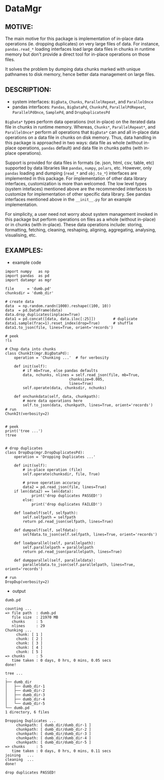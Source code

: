 # DataMgr

MOTIVE:
------
The main motive for this package is implementation of in-place data operations (ie. dropping duplicates) on very large files of data. For instance, ```pandas.read_*``` loading interfaces load large data files in chunks in runtime memory but don't provide a direct tool for in-place operations on those files.

It solves the problem by dumping data chunks marked with unique pathnames to disk memory, hence better data management on large files.


DESCRIPTION:
-----------
+ system interfaces: ```BigData```, ```Chunks```, ```ParallelRepeat```, and ```ParallelOnce```
+ pandas interfaces: ```Pandas```, ```BigDataPd```, ```ChunksPd```, ```ParallelPdRepeat```, ```ParallelPdOnce```, ```SamplePd```, and ```DropDuplicatesPd```

```BigData*``` types perform data operations (not in-place) on the iterated data file in chunks in runtime memory. Whereas, ```Chunks*```, ```ParallelRepeat*```, and ```ParallelOnce*``` perform all operations that ```BigData*``` can and all in-place data operations on a data file in chunks on disk memory. Thus, data handling in this package is approached in two ways: data file as whole (without in-place operations, ```pandas``` default) and data file in chunks paths (with in-place operations).

Support is provided for data files in formats (ie. json, html, csv, table, etc) supported by data libraries like ```pandas```, ```numpy```, ```polars```, etc. However, only ```pandas``` loading and dumping (```read_*``` and ```obj.to_*```) interfaces are implemented in this package. For implementation of other data library interfaces, customization is more than welcomed. The low level types (system intefaces) mentioned above are the recommended interfaces to customize for implementation of other specific data library. See pandas interfaces mentioned above in the ```__init__.py``` for an example implementation.

For simplicity, a user need not worry about system management invoked in this package but perform operations on files as a whole (without in-place) or in chunks (with in-place). These data operations include: storing, formatting, fetching, cleaning, reshaping, aligning, aggregating, analysing, visualising, etc. 


EXAMPLES:
--------
- example code

```
import numpy   as np
import pandas  as pd
import datamgr as mgr

file      = 'dumb.pd'
chunksdir = 'dumb_dir'

# create data
data  = np.random.randn(1000).reshape((100, 10))
data  = pd.DataFrame(data)
data.drop_duplicates(inplace=True)
data1 = pd.concat([data, data.iloc[:25]])        # duplicate
data1.sample(frac=1).reset_index(drop=True)      # shuffle
data1.to_json(file, lines=True, orient='records')

# peek
!ls

# Chop data into chunks
class ChunkIt(mgr.BigDataPd):
    operation = 'Chunking ...'  # for verbosity
    
    def init(self):
        # if mb=True, else pandas defaults
        data, nchunks, nlines = self.read_json(file, mb=True, 
						     chunksize=0.005, 
						     lines=True)
        self.operate(data, chunksdir, nchunks)
	
    def onchunkdata(self, data, chunkpath):
        # more data operations here
        self.to_json(data, chunkpath, lines=True, orient='records')
# run
ChunkIt(verbosity=2)


# peek
print('tree ...')
!tree


# drop duplicates
class DropDup(mgr.DropDuplicatesPd):
    operation = 'Dropping Duplicates ...'
    
    def init(self):
        # in-place operation (file)
        self.operate(chunksdir, file, True)
	
        # prove operation accuracy
        data2 = pd.read_json(file, lines=True)
	if len(data2) == len(data):
            print('drop duplicates PASSED!')
        else:
            print('drop duplicates FAILED!')
	    
    def loadself(self, selfpath):
        self.selfpath = selfpath
        return pd.read_json(selfpath, lines=True)
	
    def dumpself(self, selfdata):
        selfdata.to_json(self.selfpath, lines=True, orient='records')
	
    def loadparallel(self, parallelpath):
        self.parallelpath = parallelpath
        return pd.read_json(parallelpath, lines=True)
	
    def dumpparallel(self, paralleldata):
        paralleldata.to_json(self.parallelpath, lines=True, orient='records')

# run
DropDup(verbosity=2)
```

- output

```
dumb.pd

counting ...
=> file path  : dumb.pd
   file size  : 21970 MB
   chunks     : 5
   nlines     : 29
Chunking ...
	 chunk: [ 1 ]
	 chunk: [ 2 ]
	 chunk: [ 3 ]
	 chunk: [ 4 ]
	 chunk: [ 5 ]
=> chunks     : 5
   time taken : 0 days, 0 hrs, 0 mins, 0.05 secs
done!

tree ...
.
├── dumb_dir
│   ├── dumb_dir-1
│   ├── dumb_dir-2
│   ├── dumb_dir-3
│   ├── dumb_dir-4
│   └── dumb_dir-5
└── dumb.pd
1 directory, 6 files

Dropping Duplicates ...
	 chunkpath: [ dumb_dir/dumb_dir-1 ]
	 chunkpath: [ dumb_dir/dumb_dir-2 ]
	 chunkpath: [ dumb_dir/dumb_dir-3 ]
	 chunkpath: [ dumb_dir/dumb_dir-4 ]
	 chunkpath: [ dumb_dir/dumb_dir-5 ]
=> chunks     : 5
   time taken : 0 days, 0 hrs, 0 mins, 0.11 secs
joining   ...
cleaning  ...
done!

drop duplicates PASSED!
```
